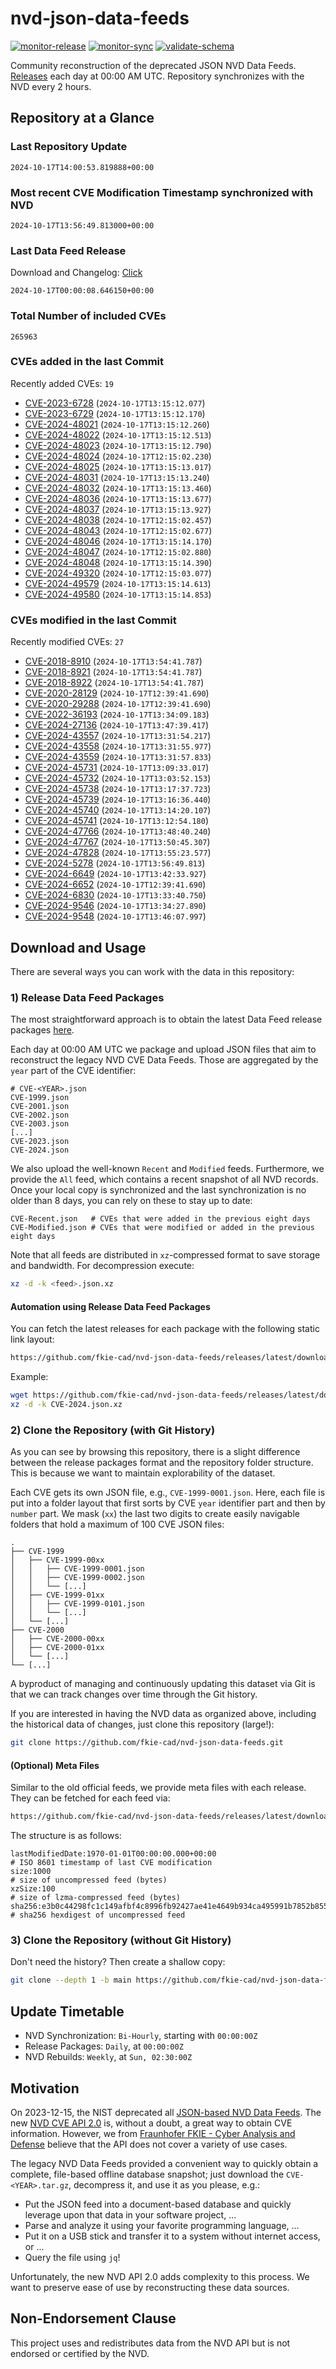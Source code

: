 # nvd-json-data-feeds

[![monitor-release](https://github.com/fkie-cad/nvd-json-data-feeds/actions/workflows/monitor_release.yml/badge.svg)](https://github.com/fkie-cad/nvd-json-data-feeds/actions/workflows/monitor_release.yml)
[![monitor-sync](https://github.com/fkie-cad/nvd-json-data-feeds/actions/workflows/monitor_sync.yml/badge.svg)](https://github.com/fkie-cad/nvd-json-data-feeds/actions/workflows/monitor_sync.yml)
[![validate-schema](https://github.com/fkie-cad/nvd-json-data-feeds/actions/workflows/validate_schema.yml/badge.svg)](https://github.com/fkie-cad/nvd-json-data-feeds/actions/workflows/validate_schema.yml)

Community reconstruction of the deprecated JSON NVD Data Feeds.
[Releases](https://github.com/fkie-cad/nvd-json-data-feeds/releases/latest) each day at 00:00 AM UTC.
Repository synchronizes with the NVD every 2 hours.

## Repository at a Glance

### Last Repository Update

```plain
2024-10-17T14:00:53.819888+00:00
```

### Most recent CVE Modification Timestamp synchronized with NVD

```plain
2024-10-17T13:56:49.813000+00:00
```

### Last Data Feed Release

Download and Changelog: [Click](https://github.com/fkie-cad/nvd-json-data-feeds/releases/latest)

```plain
2024-10-17T00:00:08.646150+00:00
```

### Total Number of included CVEs

```plain
265963
```

### CVEs added in the last Commit

Recently added CVEs: `19`

- [CVE-2023-6728](CVE-2023/CVE-2023-67xx/CVE-2023-6728.json) (`2024-10-17T13:15:12.077`)
- [CVE-2023-6729](CVE-2023/CVE-2023-67xx/CVE-2023-6729.json) (`2024-10-17T13:15:12.170`)
- [CVE-2024-48021](CVE-2024/CVE-2024-480xx/CVE-2024-48021.json) (`2024-10-17T13:15:12.260`)
- [CVE-2024-48022](CVE-2024/CVE-2024-480xx/CVE-2024-48022.json) (`2024-10-17T13:15:12.513`)
- [CVE-2024-48023](CVE-2024/CVE-2024-480xx/CVE-2024-48023.json) (`2024-10-17T13:15:12.790`)
- [CVE-2024-48024](CVE-2024/CVE-2024-480xx/CVE-2024-48024.json) (`2024-10-17T12:15:02.230`)
- [CVE-2024-48025](CVE-2024/CVE-2024-480xx/CVE-2024-48025.json) (`2024-10-17T13:15:13.017`)
- [CVE-2024-48031](CVE-2024/CVE-2024-480xx/CVE-2024-48031.json) (`2024-10-17T13:15:13.240`)
- [CVE-2024-48032](CVE-2024/CVE-2024-480xx/CVE-2024-48032.json) (`2024-10-17T13:15:13.460`)
- [CVE-2024-48036](CVE-2024/CVE-2024-480xx/CVE-2024-48036.json) (`2024-10-17T13:15:13.677`)
- [CVE-2024-48037](CVE-2024/CVE-2024-480xx/CVE-2024-48037.json) (`2024-10-17T13:15:13.927`)
- [CVE-2024-48038](CVE-2024/CVE-2024-480xx/CVE-2024-48038.json) (`2024-10-17T12:15:02.457`)
- [CVE-2024-48043](CVE-2024/CVE-2024-480xx/CVE-2024-48043.json) (`2024-10-17T12:15:02.677`)
- [CVE-2024-48046](CVE-2024/CVE-2024-480xx/CVE-2024-48046.json) (`2024-10-17T13:15:14.170`)
- [CVE-2024-48047](CVE-2024/CVE-2024-480xx/CVE-2024-48047.json) (`2024-10-17T12:15:02.880`)
- [CVE-2024-48048](CVE-2024/CVE-2024-480xx/CVE-2024-48048.json) (`2024-10-17T13:15:14.390`)
- [CVE-2024-49320](CVE-2024/CVE-2024-493xx/CVE-2024-49320.json) (`2024-10-17T12:15:03.077`)
- [CVE-2024-49579](CVE-2024/CVE-2024-495xx/CVE-2024-49579.json) (`2024-10-17T13:15:14.613`)
- [CVE-2024-49580](CVE-2024/CVE-2024-495xx/CVE-2024-49580.json) (`2024-10-17T13:15:14.853`)


### CVEs modified in the last Commit

Recently modified CVEs: `27`

- [CVE-2018-8910](CVE-2018/CVE-2018-89xx/CVE-2018-8910.json) (`2024-10-17T13:54:41.787`)
- [CVE-2018-8921](CVE-2018/CVE-2018-89xx/CVE-2018-8921.json) (`2024-10-17T13:54:41.787`)
- [CVE-2018-8922](CVE-2018/CVE-2018-89xx/CVE-2018-8922.json) (`2024-10-17T13:54:41.787`)
- [CVE-2020-28129](CVE-2020/CVE-2020-281xx/CVE-2020-28129.json) (`2024-10-17T12:39:41.690`)
- [CVE-2020-29288](CVE-2020/CVE-2020-292xx/CVE-2020-29288.json) (`2024-10-17T12:39:41.690`)
- [CVE-2022-36193](CVE-2022/CVE-2022-361xx/CVE-2022-36193.json) (`2024-10-17T13:34:09.183`)
- [CVE-2024-27136](CVE-2024/CVE-2024-271xx/CVE-2024-27136.json) (`2024-10-17T13:47:39.417`)
- [CVE-2024-43557](CVE-2024/CVE-2024-435xx/CVE-2024-43557.json) (`2024-10-17T13:31:54.217`)
- [CVE-2024-43558](CVE-2024/CVE-2024-435xx/CVE-2024-43558.json) (`2024-10-17T13:31:55.977`)
- [CVE-2024-43559](CVE-2024/CVE-2024-435xx/CVE-2024-43559.json) (`2024-10-17T13:31:57.833`)
- [CVE-2024-45731](CVE-2024/CVE-2024-457xx/CVE-2024-45731.json) (`2024-10-17T13:09:33.017`)
- [CVE-2024-45732](CVE-2024/CVE-2024-457xx/CVE-2024-45732.json) (`2024-10-17T13:03:52.153`)
- [CVE-2024-45738](CVE-2024/CVE-2024-457xx/CVE-2024-45738.json) (`2024-10-17T13:17:37.723`)
- [CVE-2024-45739](CVE-2024/CVE-2024-457xx/CVE-2024-45739.json) (`2024-10-17T13:16:36.440`)
- [CVE-2024-45740](CVE-2024/CVE-2024-457xx/CVE-2024-45740.json) (`2024-10-17T13:14:20.107`)
- [CVE-2024-45741](CVE-2024/CVE-2024-457xx/CVE-2024-45741.json) (`2024-10-17T13:12:54.180`)
- [CVE-2024-47766](CVE-2024/CVE-2024-477xx/CVE-2024-47766.json) (`2024-10-17T13:48:40.240`)
- [CVE-2024-47767](CVE-2024/CVE-2024-477xx/CVE-2024-47767.json) (`2024-10-17T13:50:45.307`)
- [CVE-2024-47828](CVE-2024/CVE-2024-478xx/CVE-2024-47828.json) (`2024-10-17T13:55:23.577`)
- [CVE-2024-5278](CVE-2024/CVE-2024-52xx/CVE-2024-5278.json) (`2024-10-17T13:56:49.813`)
- [CVE-2024-6649](CVE-2024/CVE-2024-66xx/CVE-2024-6649.json) (`2024-10-17T13:42:33.927`)
- [CVE-2024-6652](CVE-2024/CVE-2024-66xx/CVE-2024-6652.json) (`2024-10-17T12:39:41.690`)
- [CVE-2024-6830](CVE-2024/CVE-2024-68xx/CVE-2024-6830.json) (`2024-10-17T13:33:40.750`)
- [CVE-2024-9546](CVE-2024/CVE-2024-95xx/CVE-2024-9546.json) (`2024-10-17T13:34:27.890`)
- [CVE-2024-9548](CVE-2024/CVE-2024-95xx/CVE-2024-9548.json) (`2024-10-17T13:46:07.997`)


## Download and Usage

There are several ways you can work with the data in this repository:

### 1) Release Data Feed Packages

The most straightforward approach is to obtain the latest Data Feed release packages [here](https://github.com/fkie-cad/nvd-json-data-feeds/releases/latest).

Each day at 00:00 AM UTC we package and upload JSON files that aim to reconstruct the legacy NVD CVE Data Feeds.
Those are aggregated by the `year` part of the CVE identifier:

```
# CVE-<YEAR>.json
CVE-1999.json
CVE-2001.json
CVE-2002.json
CVE-2003.json
[...]
CVE-2023.json
CVE-2024.json
```

We also upload the well-known `Recent` and `Modified` feeds.
Furthermore, we provide the `All` feed, which contains a recent snapshot of all NVD records.
Once your local copy is synchronized and the last synchronization is no older than 8 days, you can rely on these to stay up to date:

```plain
CVE-Recent.json   # CVEs that were added in the previous eight days
CVE-Modified.json # CVEs that were modified or added in the previous eight days
```

Note that all feeds are distributed in `xz`-compressed format to save storage and bandwidth.
For decompression execute:

```sh
xz -d -k <feed>.json.xz
```

#### Automation using Release Data Feed Packages

You can fetch the latest releases for each package with the following static link layout:

```sh
https://github.com/fkie-cad/nvd-json-data-feeds/releases/latest/download/CVE-<YEAR>.json.xz
```

Example:

```sh
wget https://github.com/fkie-cad/nvd-json-data-feeds/releases/latest/download/CVE-2024.json.xz
xz -d -k CVE-2024.json.xz
```

### 2) Clone the Repository (with Git History)

As you can see by browsing this repository, there is a slight difference between the release packages format and the repository folder structure.
This is because we want to maintain explorability of the dataset.

Each CVE gets its own JSON file, e.g., `CVE-1999-0001.json`.
Here, each file is put into a folder layout that first sorts by CVE `year` identifier part and then by `number` part.
We mask (`xx`) the last two digits to create easily navigable folders that hold a maximum of 100 CVE JSON files:

```plain
.
├── CVE-1999
│   ├── CVE-1999-00xx
│   │   ├── CVE-1999-0001.json
│   │   ├── CVE-1999-0002.json
│   │   └── [...]
│   ├── CVE-1999-01xx
│   │   ├── CVE-1999-0101.json
│   │   └── [...]
│   └── [...]
├── CVE-2000
│   ├── CVE-2000-00xx
│   ├── CVE-2000-01xx
│   └── [...]
└── [...]
```

A byproduct of managing and continuously updating this dataset via Git is that we can track changes over time through the Git history.

If you are interested in having the NVD data as organized above, including the historical data of changes, just clone this repository (large!):

```sh
git clone https://github.com/fkie-cad/nvd-json-data-feeds.git
```

#### (Optional) Meta Files

Similar to the old official feeds, we provide meta files with each release. They can be fetched for each feed via:

```sh
https://github.com/fkie-cad/nvd-json-data-feeds/releases/latest/download/CVE-<YEAR>.meta
```

The structure is as follows:

```plain
lastModifiedDate:1970-01-01T00:00:00.000+00:00                          # ISO 8601 timestamp of last CVE modification
size:1000                                                               # size of uncompressed feed (bytes)
xzSize:100                                                              # size of lzma-compressed feed (bytes)
sha256:e3b0c44298fc1c149afbf4c8996fb92427ae41e4649b934ca495991b7852b855 # sha256 hexdigest of uncompressed feed
```

### 3) Clone the Repository (without Git History)

Don't need the history? Then create a shallow copy:

```sh
git clone --depth 1 -b main https://github.com/fkie-cad/nvd-json-data-feeds.git
```


## Update Timetable

* NVD Synchronization: `Bi-Hourly`, starting with `00:00:00Z`
* Release Packages: `Daily`, at `00:00:00Z`
* NVD Rebuilds: `Weekly`, at `Sun, 02:30:00Z`


## Motivation

On 2023-12-15, the NIST deprecated all [JSON-based NVD Data Feeds](https://nvd.nist.gov/vuln/data-feeds#divRetirementBanner-1).
The new [NVD CVE API 2.0](https://nvd.nist.gov/developers/vulnerabilities) is, without a doubt, a great way to obtain CVE information.
However, we from [Fraunhofer FKIE - Cyber Analysis and Defense](https://www.fkie.fraunhofer.de/en/departments/cad.html) believe that the API does not cover a variety of use cases.

The legacy NVD Data Feeds provided a convenient way to quickly obtain a complete, file-based offline database snapshot; just download the `CVE-<YEAR>.tar.gz`, decompress it, and use it as you please, e.g.:

- Put the JSON feed into a document-based database and quickly leverage upon that data in your software project, ...
- Parse and analyze it using your favorite programming language, ...
- Put it on a USB stick and transfer it to a system without internet access, or ...
- Query the file using `jq`!

Unfortunately, the new NVD API 2.0 adds complexity to this process.
We want to preserve ease of use by reconstructing these data sources.

## Non-Endorsement Clause

This project uses and redistributes data from the NVD API but is not endorsed or certified by the NVD.